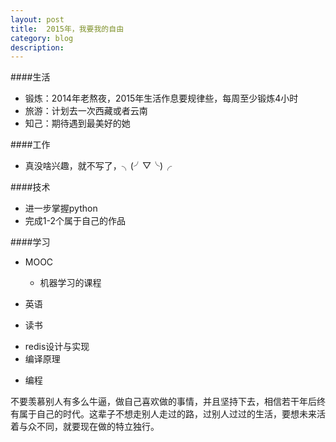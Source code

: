 ```yaml
---
layout: post
title:  2015年，我要我的自由
category: blog
description:
---
```



####生活
 + 锻炼：2014年老熬夜，2015年生活作息要规律些，每周至少锻炼4小时
 + 旅游：计划去一次西藏或者云南
 + 知己：期待遇到最美好的她
 
####工作
 + 真没啥兴趣，就不写了，╮(╯▽╰)╭

####技术
 + 进一步掌握python
 + 完成1-2个属于自己的作品

####学习
 + MOOC
    - 机器学习的课程
   
 + 英语
 
 + 读书
  -  redis设计与实现
  -  编译原理
  
 + 编程

 不要羡慕别人有多么牛逼，做自己喜欢做的事情，并且坚持下去，相信若干年后终有属于自己的时代。这辈子不想走别人走过的路，过别人过过的生活，要想未来活着与众不同，就要现在做的特立独行。











